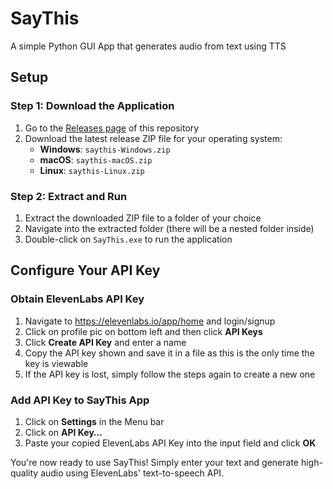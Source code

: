 # SayThis
A simple Python GUI App that generates audio from text using TTS

## Setup

### Step 1: Download the Application

1. Go to the [Releases page](https://github.com/SociallyIneptWeeb/SayThis/releases) of this repository
2. Download the latest release ZIP file for your operating system:
   - **Windows**: `saythis-Windows.zip`
   - **macOS**: `saythis-macOS.zip`
   - **Linux**: `saythis-Linux.zip`

### Step 2: Extract and Run

1. Extract the downloaded ZIP file to a folder of your choice
2. Navigate into the extracted folder (there will be a nested folder inside)
3. Double-click on `SayThis.exe` to run the application

## Configure Your API Key

### Obtain ElevenLabs API Key

1. Navigate to https://elevenlabs.io/app/home and login/signup
2. Click on profile pic on bottom left and then click **API Keys**
3. Click **Create API Key** and enter a name
4. Copy the API key shown and save it in a file as this is the only time the key is viewable
5. If the API key is lost, simply follow the steps again to create a new one

### Add API Key to SayThis App

1. Click on **Settings** in the Menu bar
2. Click on **API Key…**
3. Paste your copied ElevenLabs API Key into the input field and click **OK**

You're now ready to use SayThis! Simply enter your text and generate high-quality audio using ElevenLabs' text-to-speech API.
